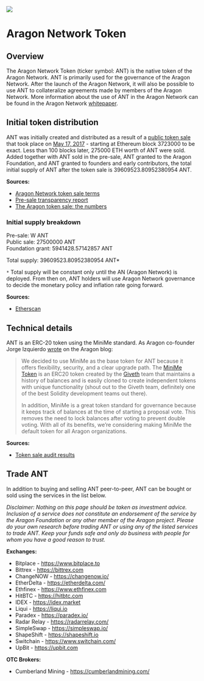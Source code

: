 ![](../design/artwork/ANT/ANT01.jpg)

# Aragon Network Token

## Overview

The Aragon Network Token (ticker symbol: ANT) is the native token of the Aragon Network. ANT is primarily used for the governance of the Aragon Network. After the launch of the Aragon Network, it will also be possible to use ANT to collateralize agreements made by members of the Aragon Network. More information about the use of ANT in the Aragon Network can be found in the Aragon Network [whitepaper](https://github.com/aragon/whitepaper).

## Initial token distribution

ANT was initially created and distributed as a result of a [public token sale](https://blog.aragon.one/announcing-the-aragon-network-token-sale-fe83fe36902c) that took place on [May 17, 2017](https://blog.aragon.one/final-token-sale-recap-1ac64ab7cfcd) - starting at Ethereum block 3723000 to be exact. Less than 100 blocks later, 275000 ETH worth of ANT were sold. Added together with ANT sold in the pre-sale, ANT granted to the Aragon Foundation, and ANT granted to founders and early contributors, the total initial supply of ANT after the token sale is 39609523.80952380954 ANT.

**Sources:**

- [Aragon Network token sale terms](https://blog.aragon.one/aragon-network-token-sale-terms-8998f63a3429)
- [Pre-sale transparency report](https://blog.aragon.one/pre-sale-transparency-report-333e310304c)
- [The Aragon token sale: the numbers](https://blog.aragon.one/the-aragon-token-sale-the-numbers-12d03c8b97d3)

### Initial supply breakdown

Pre-sale: W ANT  
Public sale: 27500000 ANT  
Foundation grant: 5941428.57142857 ANT

Total supply: 39609523.80952380954 ANT*

`*` Total supply will be constant only until the AN (Aragon Network) is deployed. From then on, ANT holders will use Aragon Network governance to decide the monetary policy and inflation rate going forward.

**Sources:**

- [Etherscan](https://etherscan.io/token/0x960b236A07cf122663c4303350609A66A7B288C0)

## Technical details

ANT is an ERC-20 token using the MiniMe standard. As Aragon co-founder Jorge Izquierdo [wrote](https://blog.aragon.one/aragon-token-sale-technical-overview-9c2a4b910755) on the Aragon blog:

> We decided to use MiniMe as the base token for ANT because it offers flexibility, security, and a clear upgrade path. The [MiniMe Token](https://github.com/Giveth/minime) is an ERC20 token created by the [Giveth](http://giveth.io/) team that maintains a history of balances and is easily cloned to create independent tokens with unique functionality (shout out to the Giveth team, definitely one of the best Solidity development teams out there).
> 
> In addition, MiniMe is a great token standard for governance because it keeps track of balances at the time of starting a proposal vote. This removes the need to lock balances after voting to prevent double voting. With all of its benefits, we’re considering making MiniMe the default token for all Aragon organizations.

**Sources:**

- [Token sale audit results](https://blog.aragon.one/token-sale-audit-results-abea34b61209)

## Trade ANT

In addition to buying and selling ANT peer-to-peer, ANT can be bought or sold using the services in the list below.

_Disclaimer: Nothing on this page should be taken as investment advice. Inclusion of a service does not constitute an endorsement of the service by the Aragon Foundation or any other member of the Aragon project. Please do your own research before trading ANT or using any of the listed services to trade ANT. Keep your funds safe and only do business with people for whom you have a good reason to trust._

**Exchanges:**

- Bitplace - https://www.bitplace.to
- Bittrex - https://bittrex.com
- ChangeNOW - https://changenow.io/
- EtherDelta - https://etherdelta.com/
- Ethfinex - https://www.ethfinex.com
- HitBTC - https://hitbtc.com
- IDEX - https://idex.market
- Liqui - https://liqui.io
- Paradex - https://paradex.io/
- Radar Relay - https://radarrelay.com/
- SimpleSwap - https://simpleswap.io/
- ShapeShift - https://shapeshift.io
- Switchain - https://www.switchain.com/
- UpBit - https://upbit.com

**OTC Brokers:**

- Cumberland Mining - https://cumberlandmining.com/
